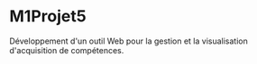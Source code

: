 # M1Projet5
Développement d'un outil Web pour la gestion et la visualisation d'acquisition de compétences.
